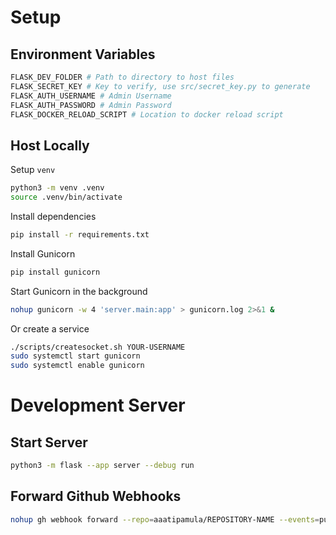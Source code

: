 # Setup

## Environment Variables

```sh
FLASK_DEV_FOLDER # Path to directory to host files
FLASK_SECRET_KEY # Key to verify, use src/secret_key.py to generate
FLASK_AUTH_USERNAME # Admin Username
FLASK_AUTH_PASSWORD # Admin Password
FLASK_DOCKER_RELOAD_SCRIPT # Location to docker reload script
```
## Host Locally

Setup `venv`

```sh
python3 -m venv .venv
source .venv/bin/activate
```

Install dependencies

```sh
pip install -r requirements.txt
```

Install Gunicorn

```sh
pip install gunicorn
```

Start Gunicorn in the background

```sh
nohup gunicorn -w 4 'server.main:app' > gunicorn.log 2>&1 &
```

Or create a service

```sh
./scripts/createsocket.sh YOUR-USERNAME
sudo systemctl start gunicorn
sudo systemctl enable gunicorn
```

# Development Server

## Start Server

```sh
python3 -m flask --app server --debug run
```

## Forward Github Webhooks

```sh
nohup gh webhook forward --repo=aaatipamula/REPOSITORY-NAME --events=pull_request --url=http://localhost:5000/webhooks &
```
